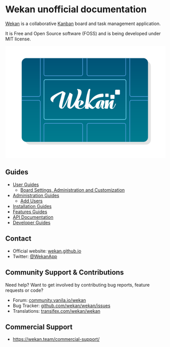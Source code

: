# Wekan unofficial documentation

[Wekan](https://github.com/wekan/wekan) is a collaborative [Kanban](https://en.wikipedia.org/wiki/Kanban) board and task management application. 

It is Free and Open Source software (FOSS) and is being developed under MIT license.

![Wekan](assets/images/wekan-logo.svg)

## Guides
* [User Guides](user/index.md)
  * [Board Settings, Administration and Customization](user/Board-Administration.md)
* [Administration Guides](administration/index.md)
  * [Add Users](administration/addUsers.md)
* [Installation Guides](installation/index.md)
* [Features Guides](feature/index.md)
* [API Documentation](api/index.md)
* [Developer Guides](build/index.md)


## Contact
* Official website: [wekan.github.io](https://wekan.github.io/)
* Twitter: [@WekanApp](https://twitter.com/WekanApp)

## Community Support & Contributions
Need help? Want to get involved by contributing bug reports, feature requests or code?

* Forum: [community.vanila.io/wekan](https://community.vanila.io/wekan)
* Bug Tracker: [github.com/wekan/wekan/issues](https://github.com/wekan/wekan/issues)
* Translations: [transifex.com/wekan/wekan](https://www.transifex.com/wekan/wekan)

## Commercial Support
* https://wekan.team/commercial-support/
